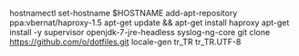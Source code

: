 hostnamectl set-hostname $HOSTNAME
add-apt-repository ppa:vbernat/haproxy-1.5
apt-get update && apt-get install haproxy
apt-get install -y supervisor openjdk-7-jre-headless syslog-ng-core
git clone https://github.com/o/dotfiles.git
locale-gen tr_TR tr_TR.UTF-8
